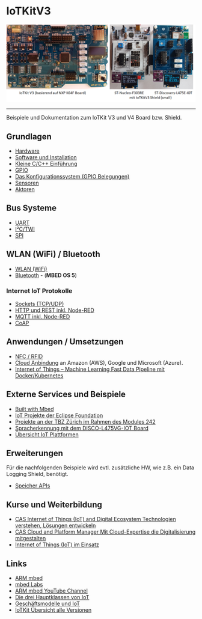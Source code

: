 IoTKitV3
========

![](images/IoTKit.png)

- - -

Beispiele und Dokumentation zum IoTKit V3 und V4 Board bzw. Shield. 

## Grundlagen

* [Hardware](https://github.com/iotkitv4/iotkit)
* [Software und Installation](sw/)
* [Kleine C/C++ Einführung](ccpp/)
* [GPIO](https://github.com/iotkitv4/gpio)
* [Das Konfigurationssystem (GPIO Belegungen)](https://github.com/iotkitv4/iotkit/blob/main/Config.md)
* [Sensoren](https://github.com/iotkitv4/sensors)
* [Aktoren](https://github.com/iotkitv4/actors)

## Bus Systeme

* [UART](https://github.com/iotkitv4/uart)
* [I²C/TWI](https://github.com/iotkitv4/i2c)
* [SPI](https://github.com/iotkitv4/spi)

## WLAN (WiFi) / Bluetooth

* [WLAN (WiFi)](https://github.com/iotkitv4/wlan)
* [Bluetooth](https://github.com/mc-b/IoTKitV3/tree/master/bluetooth) - (**MBED OS 5**)

### Internet IoT Protokolle

* [Sockets (TCP/UDP)](tcpip/)
* [HTTP und REST inkl. Node-RED](https://github.com/iotkitv4/http) 
* [MQTT inkl. Node-RED](https://github.com/iotkitv4/mqtt)
* [CoAP](coap/)

## Anwendungen / Umsetzungen

* [NFC / RFID](https://github.com/iotkitv4/rfid)
* [Cloud Anbindung](https://github.com/iotkitv4/cloud) an Amazon (AWS), Google und Microsoft (Azure).
* [Internet of Things – Machine Learning Fast Data Pipeline mit Docker/Kubernetes](https://github.com/iotkitv4/edge)

## Externe Services und Beispiele

* [Built with Mbed](https://www.mbed.com/built-with-mbed/)
* [IoT Projekte der Eclipse Foundation](https://iot.eclipse.org/)
* [Projekte an der TBZ Zürich im Rahmen des Modules 242](https://github.com/tbz-m242)
* [Spracherkennung mit dem DISCO-L475VG-IOT Board](https://docs.edgeimpulse.com/docs/unboxing-the-st-b-l475e-iot01a)
* [Übersicht IoT Plattformen](https://iot-analytics.com/iot-platform-comparison-how-providers-stack-up/)

## Erweiterungen

Für die nachfolgenden Beispiele wird evtl. zusätzliche HW, wie z.B. ein Data Logging Shield, benötigt.

* [Speicher APIs](storage/)

## Kurse und Weiterbildung 

* [CAS Internet of Things (IoT) and Digital Ecosystem Technologien verstehen, Lösungen entwickeln](http://hslu.ch/casiot)
* [CAS Cloud and Platform Manager Mit Cloud-Expertise die Digitalisierung mitgestalten](http://hslu.ch/cascpm) 
* [Internet of Things (IoT) im Einsatz](https://www.digicomp.ch/d/IOTEIN)

## Links

* [ARM mbed](https://www.mbed.com)
* [mbed Labs](https://labs.mbed.com/)
* [ARM mbed YouTube Channel](https://www.youtube.com/channel/UCNcxd73dSceKtU77XWMOg8A)
* [Die drei Hauptklassen von IoT](https://www.arm.com/products/iot/soc)
* [Geschäftsmodelle und IoT](https://www.iot-lab.ch/publications/#whitepapers)
* [IoTKit Übersicht alle Versionen](https://github.com/mc-b/IoTKit#internet-der-dinge-kit)

